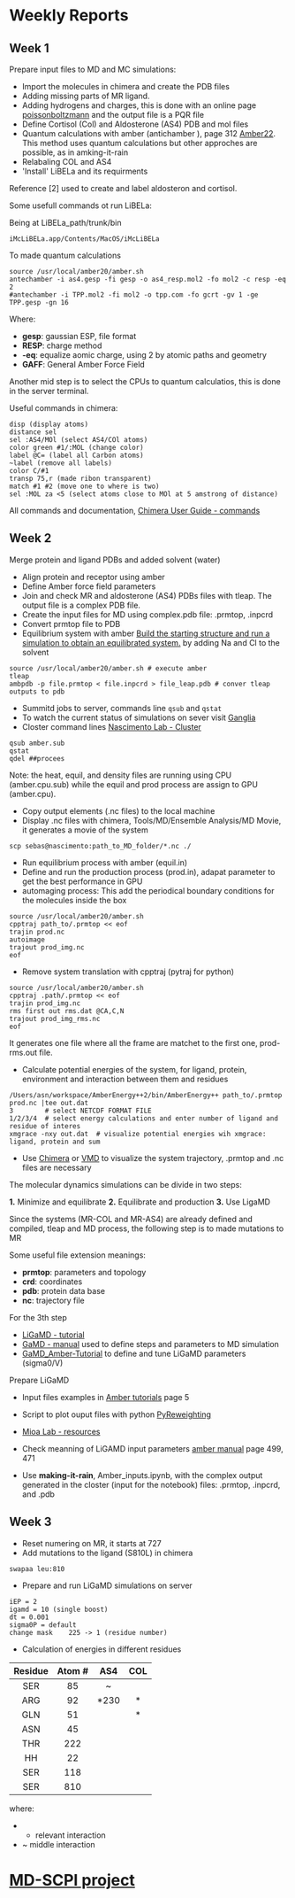 # **Weekly Reports**

## Week 1

Prepare input files to MD and MC simulations:

- Import the molecules in chimera and create the PDB files
- Adding missing parts of MR ligand.
- Adding hydrogens and charges, this is done with an online page [poissonboltzmann](https://server.poissonboltzmann.org/) and the output file is a PQR file
- Define Cortisol (Col) and Aldosterone (AS4) PDB and mol files
- Quantum calculations with amber (antichamber ), page 312 [Amber22](http://ambermd.org/doc12/Amber22.pdf). This method uses quantum calculations but other approches are possible, as in amking-it-rain
- Relabaling COL and AS4
- 'Install' LiBELa and its requirments

Reference [2] used to create and label aldosteron and cortisol.

Some usefull commands ot run LiBELa:

Being at LiBELa_path/trunk/bin

```
iMcLiBELa.app/Contents/MacOS/iMcLiBELa 
```

To made quantum calculations

```
source /usr/local/amber20/amber.sh
antechamber -i as4.gesp -fi gesp -o as4_resp.mol2 -fo mol2 -c resp -eq 2
#antechamber -i TPP.mol2 -fi mol2 -o tpp.com -fo gcrt -gv 1 -ge TPP.gesp -gn 16
```
Where:

- **gesp**: gaussian ESP, file format
- **RESP**: charge method
- **-eq**: equalize aomic charge, using 2 by atomic paths and geometry
- **GAFF**: General Amber Force Field

Another mid step is to select the CPUs to quantum calculatios, this is done in the server terminal.

Useful commands in chimera:

```
disp (display atoms)
distance sel
sel :AS4/MOl (select AS4/COl atoms)
color green #1/:MOL (change color)
label @C= (label all Carbon atoms)
~label (remove all labels)
color C/#1
transp 75,r (made ribon transparent)
match #1 #2 (move one to where is two)
sel :MOL za <5 (select atoms close to MOl at 5 amstrong of distance)
```

All commands and documentation, [Chimera User Guide - commands](https://www.cgl.ucsf.edu/chimera/docs/UsersGuide/framecommand.html)


## Week 2

Merge protein and ligand PDBs and added solvent (water)

- Align protein and receptor using amber
- Define Amber force field parameters
- Join and check MR and aldosterone (AS4) PDBs files with tleap. The output file is a complex PDB file.
- Create the input files for MD using complex.pdb file: .prmtop, .inpcrd
- Convert prmtop file to PDB
- Equilibrium system with amber [Build the starting structure and run a simulation to obtain an equilibrated system.](http://ambermd.org/tutorials/advanced/tutorial3/section1.php) by adding Na and Cl to the solvent

```
source /usr/local/amber20/amber.sh # execute amber
tleap 
ambpdb -p file.prmtop < file.inpcrd > file_leap.pdb # conver tleap outputs to pdb
```

- Summitd jobs to server, commands line ```qsub``` and ```qstat```
- To watch the current status of simulations on sever visit [Ganglia](http://nascimento.ifsc.usp.br/ganglia)
- Closter command lines [Nascimento Lab - Cluster](http://nascimento.ifsc.usp.br/wordpress/?page_id=53)

```
qsub amber.sub
qstat
qdel ##procees
```

Note: the heat, equil, and density files are running using CPU (amber.cpu.sub) while the equil and prod process are assign to GPU (amber.cpu).

- Copy output elements (.nc files) to the local machine
- Display .nc files with chimera, Tools/MD/Ensemble Analysis/MD Movie, it generates a movie of the system

```
scp sebas@nascimento:path_to_MD_folder/*.nc ./
```


- Run equilibrium process with amber (equil.in)
- Define and run the production process (prod.in), adapat parameter to get the best performance in GPU  
- automaging process: This add the periodical boundary conditions for the molecules inside the box

```
source /usr/local/amber20/amber.sh
cpptraj path_to/.prmtop << eof
trajin prod.nc 
autoimage
trajout prod_img.nc
eof
```

- Remove system translation with cpptraj (pytraj for python)


```
source /usr/local/amber20/amber.sh
cpptraj .path/.prmtop << eof
trajin prod_img.nc 
rms first out rms.dat @CA,C,N
trajout prod_img_rms.nc
eof
```

It generates one file where all the frame are matchet to the first one, prod-rms.out file.

- Calculate potential energies of the system, for ligand, protein, environment and interaction between them and residues

```
/Users/asn/workspace/AmberEnergy++2/bin/AmberEnergy++ path_to/.prmtop prod.nc |tee out.dat
3        # select NETCDF FORMAT FILE
1/2/3/4  # select energy calculations and enter number of ligand and residue of interes
xmgrace -nxy out.dat  # visualize potential energies wih xmgrace: ligand, protein and sum
```

- Use [Chimera](https://www.cgl.ucsf.edu/chimera/) or [VMD](https://www.ks.uiuc.edu/Research/vmd/) to visualize the system trajectory, .prmtop and .nc files are necessary

The molecular dynamics simulations can be divide in two steps:

**1.** Minimize and equilibrate
**2.** Equilibrate and production 
**3.** Use LigaMD

Since the systems (MR-COL and MR-AS4) are already defined and compiled, tleap and MD process, the following step is to made mutations to MR

Some useful file extension meanings:

- **prmtop**: parameters and topology
- **crd**: coordinates
- **pdb**: protein data base
- **nc**: trajectory file

For the 3th step

- [LiGaMD - tutorial](http://miaolab.org/GaMD/tutorial.html)
- [GaMD - manual](http://miaolab.org/GaMD/manual.html) used to define steps and parameters to MD simulation
- [GaMD_Amber-Tutorial](http://miaolab.org/GaMD/lib/GaMD_Amber-Tutorial.pdf) to define and tune LiGaMD parameters (sigma0/V)

Prepare LiGaMD

- Input files examples in [Amber tutorials](http://miaolab.org/GaMD/lib/GaMD_Amber-Tutorial.pdf) page 5
- Script to plot ouput files with python [PyReweighting](http://miaolab.org/PyReweighting/)
- [Mioa Lab - resources](http://miaolab.org/resources.html)
- Check meanning of LiGAMD input parameters [amber manual](http://ambermd.org/doc12/Amber22.pdf) page 499, 471



- Use **making-it-rain**, Amber_inputs.ipynb, with the complex output generated in the closter (input for the notebook) files: .prmtop, .inpcrd, and .pdb


## Week 3

- Reset numering on MR, it starts at 727
- Add mutations to the ligand (S810L) in chimera

```
swapaa leu:810
```

- Prepare and run LiGaMD simulations on server

```
iEP = 2
igamd = 10 (single boost)
dt = 0.001
sigma0P = default 
change mask    225 -> 1 (residue number)
```

- Calculation of energies in different residues

| **Residue** | **Atom #** | **AS4** | **COL** |
|:-----------:|:----------:|:-------:|:-------:|
|     SER     |     85     |     ~   |         |
|     ARG     |     92     |   *230  |    *    |
|     GLN     |     51     |         |    *    |
|     ASN     |     45     |         |         |
|     THR     |     222    |         |         |
|      HH     |     22     |         |         |
|     SER     |     118    |         |         |
|     SER     |     810    |         |         |

where:

- * relevant interaction
- ~ middle interaction



# [MD-SCPI project](https://saguileran.github.io/MD-SCPI/)
